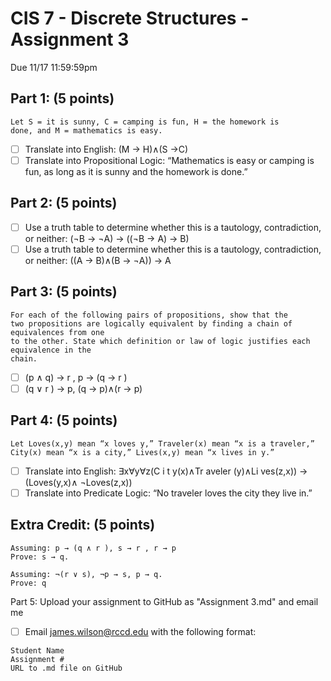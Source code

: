 # CIS 7 - Discrete Structures - Assignment 3
Due 11/17 11:59:59pm

## Part 1: (5 points)  

```
Let S = it is sunny, C = camping is fun, H = the homework is
done, and M = mathematics is easy.
```  

 - [ ] Translate into English: (M → H)∧(S →C)
 - [ ] Translate into Propositional Logic: “Mathematics is easy or camping is fun, as long as it is sunny and the homework is done.”
 
## Part 2: (5 points)
 - [ ] Use a truth table to determine whether this is a tautology, contradiction, or neither:  (¬B → ¬A) → ((¬B → A) → B)
 - [ ] Use a truth table to determine whether this is a tautology, contradiction, or neither:  ((A → B)∧(B → ¬A)) → A
  
## Part 3: (5 points)

```
For each of the following pairs of propositions, show that the
two propositions are logically equivalent by finding a chain of equivalences from one
to the other. State which definition or law of logic justifies each equivalence in the
chain.
```
 - [ ] (p ∧ q) → r , p → (q → r )
 - [ ] (q ∨ r ) → p, (q → p)∧(r → p)
 
## Part 4: (5 points)

```
Let Loves(x,y) mean “x loves y,” Traveler(x) mean “x is a traveler,”
City(x) mean “x is a city,” Lives(x,y) mean “x lives in y.”
```

 - [ ] Translate into English: ∃x∀y∀z(C i t y(x)∧Tr aveler (y)∧Li ves(z,x)) → (Loves(y,x)∧ ¬Loves(z,x))
 - [ ] Translate into Predicate Logic: “No traveler loves the city they live in.”
  
## Extra Credit: (5 points)
```
Assuming: p → (q ∧ r ), s → r , r → p
Prove: s → q.

Assuming: ¬(r ∨ s), ¬p → s, p → q. 
Prove: q
```
  
Part 5: Upload your assignment to GitHub as "Assignment 3.md" and email me  
  - [ ] Email james.wilson@rccd.edu with the following format:

```
Student Name
Assignment #
URL to .md file on GitHub
```
